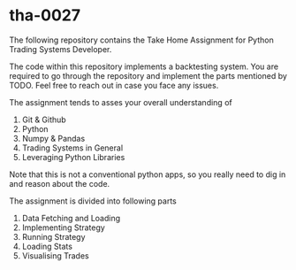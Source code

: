 # tha-0027

The following repository contains the Take Home Assignment for Python Trading Systems Developer.

The code within this repository implements a backtesting system. You are required to go through the repository and implement the parts mentioned by TODO. Feel free to reach out in case you face any issues.

The assignment tends to asses your overall understanding of

1. Git & Github
2. Python
3. Numpy & Pandas
4. Trading Systems in General
5. Leveraging Python Libraries

Note that this is not a conventional python apps, so you really need to dig in and reason about the code.

The assignment is divided into following parts

1. Data Fetching and Loading
2. Implementing Strategy
3. Running Strategy
4. Loading Stats
5. Visualising Trades
